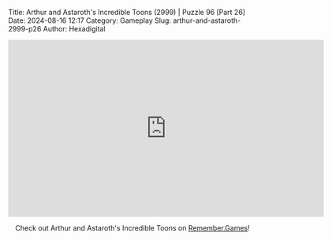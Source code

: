 Title: Arthur and Astaroth's Incredible Toons (2999) | Puzzle 96 [Part 26]
Date: 2024-08-16 12:17
Category: Gameplay
Slug: arthur-and-astaroth-2999-p26
Author: Hexadigital

<center><iframe src="https://www.youtube.com/embed/yyWQkt0u3kk?feature=oembed" allow="accelerometer; autoplay; encrypted-media; gyroscope; picture-in-picture" width="640" height="360" frameborder="0"></iframe>

Check out Arthur and Astaroth's Incredible Toons on [Remember.Games]()!</center>